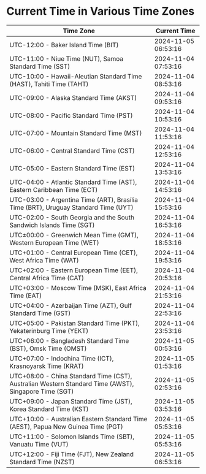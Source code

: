 # Current Time in Various Time Zones

| Time Zone | Current Time |
|-----------|--------------|
| UTC-12:00 - Baker Island Time (BIT) | 2024-11-05 06:53:16 |
| UTC-11:00 - Niue Time (NUT), Samoa Standard Time (SST) | 2024-11-04 07:53:16 |
| UTC-10:00 - Hawaii-Aleutian Standard Time (HAST), Tahiti Time (TAHT) | 2024-11-04 08:53:16 |
| UTC-09:00 - Alaska Standard Time (AKST) | 2024-11-04 09:53:16 |
| UTC-08:00 - Pacific Standard Time (PST) | 2024-11-04 10:53:16 |
| UTC-07:00 - Mountain Standard Time (MST) | 2024-11-04 11:53:16 |
| UTC-06:00 - Central Standard Time (CST) | 2024-11-04 12:53:16 |
| UTC-05:00 - Eastern Standard Time (EST) | 2024-11-04 13:53:16 |
| UTC-04:00 - Atlantic Standard Time (AST), Eastern Caribbean Time (ECT) | 2024-11-04 14:53:16 |
| UTC-03:00 - Argentina Time (ART), Brasília Time (BRT), Uruguay Standard Time (UYT) | 2024-11-04 15:53:16 |
| UTC-02:00 - South Georgia and the South Sandwich Islands Time (SGT) | 2024-11-04 16:53:16 |
| UTC±00:00 - Greenwich Mean Time (GMT), Western European Time (WET) | 2024-11-04 18:53:16 |
| UTC+01:00 - Central European Time (CET), West Africa Time (WAT) | 2024-11-04 19:53:16 |
| UTC+02:00 - Eastern European Time (EET), Central Africa Time (CAT) | 2024-11-04 20:53:16 |
| UTC+03:00 - Moscow Time (MSK), East Africa Time (EAT) | 2024-11-04 21:53:16 |
| UTC+04:00 - Azerbaijan Time (AZT), Gulf Standard Time (GST) | 2024-11-04 22:53:16 |
| UTC+05:00 - Pakistan Standard Time (PKT), Yekaterinburg Time (YEKT) | 2024-11-04 23:53:16 |
| UTC+06:00 - Bangladesh Standard Time (BST), Omsk Time (OMST) | 2024-11-05 00:53:16 |
| UTC+07:00 - Indochina Time (ICT), Krasnoyarsk Time (KRAT) | 2024-11-05 01:53:16 |
| UTC+08:00 - China Standard Time (CST), Australian Western Standard Time (AWST), Singapore Time (SGT) | 2024-11-05 02:53:16 |
| UTC+09:00 - Japan Standard Time (JST), Korea Standard Time (KST) | 2024-11-05 03:53:16 |
| UTC+10:00 - Australian Eastern Standard Time (AEST), Papua New Guinea Time (PGT) | 2024-11-05 05:53:16 |
| UTC+11:00 - Solomon Islands Time (SBT), Vanuatu Time (VUT) | 2024-11-05 05:53:16 |
| UTC+12:00 - Fiji Time (FJT), New Zealand Standard Time (NZST) | 2024-11-05 06:53:16 |
